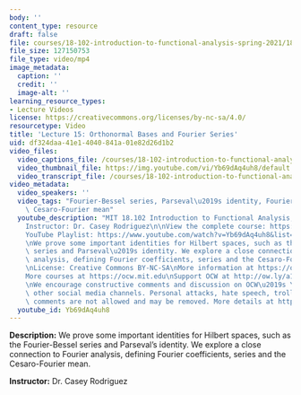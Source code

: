 ```yaml
---
body: ''
content_type: resource
draft: false
file: courses/18-102-introduction-to-functional-analysis-spring-2021/18102-sp21-lecture-15_360p_16_9.mp4
file_size: 127150753
file_type: video/mp4
image_metadata:
  caption: ''
  credit: ''
  image-alt: ''
learning_resource_types:
- Lecture Videos
license: https://creativecommons.org/licenses/by-nc-sa/4.0/
resourcetype: Video
title: 'Lecture 15: Orthonormal Bases and Fourier Series'
uid: df324daa-41e1-4040-841a-01e82d26d1b2
video_files:
  video_captions_file: /courses/18-102-introduction-to-functional-analysis-spring-2021/1ApGMxDdxP1zuujMZj0IAUmAe7AJ0RjLY_transcript.webvtt
  video_thumbnail_file: https://img.youtube.com/vi/Yb69dAq4uh8/default.jpg
  video_transcript_file: /courses/18-102-introduction-to-functional-analysis-spring-2021/1ApGMxDdxP1zuujMZj0IAUmAe7AJ0RjLY_transcript.pdf
video_metadata:
  video_speakers: ''
  video_tags: "Fourier-Bessel series, Parseval\u2019s identity, Fourier analysis,\
    \ Cesaro-Fourier mean"
  youtube_description: "MIT 18.102 Introduction to Functional Analysis, Spring 2021\n\
    Instructor: Dr. Casey Rodriguez\n\nView the complete course: https://ocw.mit.edu/courses/18-102-introduction-to-functional-analysis-spring-2021/\n\
    YouTube Playlist: https://www.youtube.com/watch?v=Yb69dAq4uh8&list=PLUl4u3cNGP63micsJp_--fRAjZXPrQzW_&index=15\n\
    \nWe prove some important identities for Hilbert spaces, such as the Fourier-Bessel\
    \ series and Parseval\u2019s identity. We explore a close connection to Fourier\
    \ analysis, defining Fourier coefficients, series and the Cesaro-Fourier mean.\n\
    \nLicense: Creative Commons BY-NC-SA\nMore information at https://ocw.mit.edu/terms\n\
    More courses at https://ocw.mit.edu\nSupport OCW at http://ow.ly/a1If50zVRlQ\n\
    \nWe encourage constructive comments and discussion on OCW\u2019s YouTube and\
    \ other social media channels. Personal attacks, hate speech, trolling, and inappropriate\
    \ comments are not allowed and may be removed. More details at https://ocw.mit.edu/comments."
  youtube_id: Yb69dAq4uh8
---
```

**Description:** We prove some important identities for Hilbert spaces, such as the Fourier-Bessel series and Parseval’s identity. We explore a close connection to Fourier analysis, defining Fourier coefficients, series and the Cesaro-Fourier mean.

**Instructor:** Dr. Casey Rodriguez